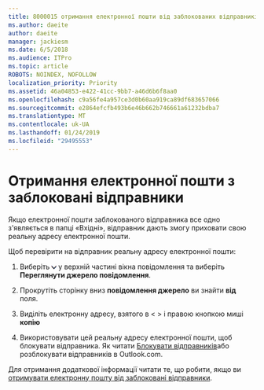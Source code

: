 ```yaml
---
title: 8000015 отримання електронної пошти від заблокованих відправників в Outlook.com
ms.author: daeite
author: daeite
manager: jackiesm
ms.date: 6/5/2018
ms.audience: ITPro
ms.topic: article
ROBOTS: NOINDEX, NOFOLLOW
localization_priority: Priority
ms.assetid: 46a04853-e422-41cc-9bb7-a46d6b6f8aa0
ms.openlocfilehash: c9a56fe4a957ce3d0b60aa919ca89df683657066
ms.sourcegitcommit: e2864efcfb493b6e46b662b746661a61232bdba7
ms.translationtype: MT
ms.contentlocale: uk-UA
ms.lasthandoff: 01/24/2019
ms.locfileid: "29495553"
---
```

# <a name="receiving-email-from-blocked-senders"></a>Отримання електронної пошти з заблоковані відправники

Якщо електронної пошти заблокованого відправника все одно з'являється в папці «Вхідні», відправник дають змогу приховати свою реальну адресу електронної пошти.
  
Щоб перевірити на відправник реальну адресу електронної пошти:
  
1. Виберіть ![додаткові дії](media/11884972-7ebb-4afe-8b50-63efefb7cca8.png) у верхній частині вікна повідомлення та виберіть **Переглянути джерело повідомлення**.
    
2. Прокрутіть сторінку вниз **повідомлення джерело** ви знайти **від** поля. 
    
3. Виділіть електронну адресу, взятого в \< \> і правою кнопкою миші **копію**
    
4. Використовувати цей реальну адресу електронної пошти, щоб блокувати відправника. Як читати [Блокувати відправників](https://support.office.com/article/afba1c94-77bb-4f50-8b85-057cf52f4d5e.aspx)або розблокувати відправників в Outlook.com.
    
Для отримання додаткової інформації читати те, що робити, якщо ви [отримувати електронну пошту від заблоковані відправники](https://go.microsoft.com/fwlink/p/?linkid=2002011&amp;clcid=0x409).
  


